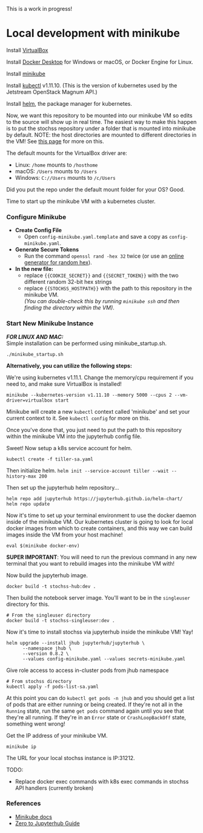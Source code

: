 
This is a work in progress!

# Local development with minikube

Install [VirtualBox](https://www.virtualbox.org/)

Install [Docker Desktop](https://www.docker.com/products/docker-desktop) for Windows or macOS, or Docker Engine for Linux.

Install [minikube](https://github.com/kubernetes/minikube) 

Install [kubectl](https://kubernetes.io/docs/reference/kubectl/overview/) v1.11.10. (This is the version of kubernetes used by the Jetstream OpenStack Magnum API.)

Install [helm](https://github.com/helm/helm), the package manager for kubernetes.

Now, we want this repository to be mounted into our minikube VM so edits to the source will show up in real time. The easiest way to make this happen is to put the stochss repository under a folder that is mounted into minikube by default. NOTE: the host directories are mounted to different directories in the VM! See [this page](https://minikube.sigs.k8s.io/docs/tasks/mount/) for more on this.

The default mounts for the VirtualBox driver are: 

- Linux: `/home` mounts to `/hosthome`
- macOS: `/Users` mounts to `/Users`
- Windows: `C://Users` mounts to  `/c/Users`

Did you put the repo under the default mount folder for your OS? Good.

Time to start up the minikube VM with a kubernetes cluster. 
  
### Configure Minikube
  
- **Create Config File**  
  - Open `config-minikube.yaml.template` and save a copy as `config-minikube.yaml`. 
- **Generate Secure Tokens**
  - Run the command `openssl rand -hex 32` twice (or use an [online generator for random hex](https://www.browserling.com/tools/random-hex)).  
- **In the new file:**  
  - replace `{{COOKIE_SECRET}}` and `{{SECRET_TOKEN}}` with the two different random 32-bit hex strings
  - replace `{{STOCHSS_HOSTPATH}}` with the path to this repository in the minikube VM.  
    *(You can double-check this by running `minikube ssh` and then finding the directory within the VM)*.
  
### Start New Minikube Instance
***FOR LINUX AND MAC:***  
Simple installation can be performed using minikube_startup.sh.  
```
./minikube_startup.sh
```
  
  
**Alternatively, you can utilize the following steps:**
  
We're using kubernetes v1.11.1. Change the memory/cpu requirement if you need to, and make sure VirtualBox is installed!

```minikube --kubernetes-version v1.11.10 --memory 5000 --cpus 2 --vm-driver=virtualbox start```

Minikube will create a new `kubectl` context called 'minikube' and set your current context to it. See `kubectl config` for more on this.

Once you've done that, you just need to put the path to this repository within the minikube VM into the jupyterhub config file.

Sweet! Now setup a k8s service account for helm.
```
kubectl create -f tiller-sa.yaml
```

Then initialize helm.
```helm init --service-account tiller --wait --history-max 200```


Then set up the jupyterhub helm repository...
```
helm repo add jupyterhub https://jupyterhub.github.io/helm-chart/
helm repo update
```

Now it's time to set up your terminal environment to use the docker daemon inside of the minikube VM. Our kubernetes cluster is going to look for local docker images from which to create containers, and this way we can build images inside the VM from your host machine!
```
eval $(minikube docker-env)
```

**SUPER IMPORTANT**: You will need to run the previous command in any new terminal that you want to rebuild images into the minikube VM with!

Now build the jupyterhub image.
```
docker build -t stochss-hub:dev .
```

Then build the notebook server image. You'll want to be in the `singleuser` directory for this.
```
# From the singleuser directory
docker build -t stochss-singleuser:dev .
```

Now it's time to install stochss via jupyterhub inside the minikube VM! Yay!
```
helm upgrade --install jhub jupyterhub/jupyterhub \
      --namespace jhub \
      --version 0.8.2 \
      --values config-minikube.yaml --values secrets-minikube.yaml
```

Give role access to access in-cluster pods from jhub namespace
```
# From stochss directory
kubectl apply -f pods-list-sa.yaml
```

At this point you can do `kubectl get pods -n jhub` and you should get a list of pods that are either running or being created. If they're not all in the `Running` state, run the same `get pods` command again until you see that they're all running. If they're in an `Error` state or `CrashLoopBackOff` state, something went wrong!

Get the IP address of your minikube VM.
```
minikube ip
```

The URL for your local stochss instance is IP:31212.

TODO:

- Replace docker exec commands with k8s exec commands in stochss API handlers (currently broken)


### References
- [Minikube docs](https://minikube.sigs.k8s.io/docs/)
- [Zero to Jupyterhub Guide](https://zero-to-jupyterhub.readthedocs.io/en/latest/index.html)
